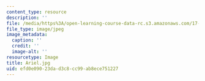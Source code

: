 ```yaml
---
content_type: resource
description: ''
file: /media/https%3A/open-learning-course-data-rc.s3.amazonaws.com/17-269-race-ethnicity-and-american-politics-spring-2017/efd0e09023dad3c8cc99ab8ece751227_Ariel.jpg
file_type: image/jpeg
image_metadata:
  caption: ''
  credit: ''
  image-alt: ''
resourcetype: Image
title: Ariel.jpg
uid: efd0e090-23da-d3c8-cc99-ab8ece751227
---
```

